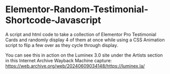 # Elementor-Random-Testimonial-Shortcode-Javascript

A script and html code to take a collection of Elementor Pro Testimonial Cards and randomly display 4 of them at once while using a CSS Animation script to flip a few over as they cycle through display.

You can see this in action on the Luminex 3.0 site under the Artists section in this Internet Archive Wayback Machine capture: https://web.archive.org/web/20240609034148/https://luminex.la/   
